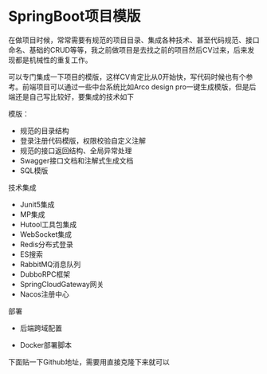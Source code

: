 # SpringBoot项目模版

​		在做项目时候，常常需要有规范的项目目录、集成各种技术、甚至代码规范、接口命名、基础的CRUD等等，我之前做项目是去找之前的项目然后CV过来，后来发现都是机械性的重复工作。

​		可以专门集成一下项目的模版，这样CV肯定比从0开始快，写代码时候也有个参考。前端项目可以通过一些中台系统比如Arco design pro一键生成模版，但是后端还是自己写比较好，要集成的技术如下

模版：

- 规范的目录结构
- 登录注册代码模版，权限校验自定义注解
- 规范的接口返回结构、全局异常处理
- Swagger接口文档和注解式生成文档
- SQL模版

技术集成

- Junit5集成
- MP集成
- Hutool工具包集成
- WebSocket集成
- Redis分布式登录
- ES搜索
- RabbitMQ消息队列
- DubboRPC框架
- SpringCloudGateway网关
- Nacos注册中心

部署

- 后端跨域配置

- Docker部署脚本

下面贴一下Github地址，需要用直接克隆下来就可以